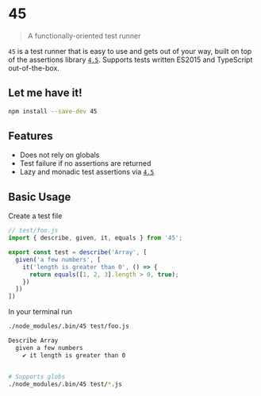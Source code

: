 # 45

> A functionally-oriented test runner

`45` is a test runner that is easy to use and gets out of your way, built on
top of the assertions library [`4.5`](https://github.com/TylorS/4.5).
Supports tests written ES2015 and TypeScript out-of-the-box.

## Let me have it!
```sh
npm install --save-dev 45
```

## Features

- Does not rely on globals
- Test failure if no assertions are returned
- Lazy and monadic test assertions via [`4.5`](https://github.com/TylorS/4.5)

## Basic Usage

Create a test file

```js
// test/foo.js
import { describe, given, it, equals } from '45';

export const test = describe('Array', [
  given('a few numbers', [
    it('length is greater than 0', () => {
      return equals([1, 2, 3].length > 0, true);
    })
  ])
])
```

In your terminal run

```sh
./node_modules/.bin/45 test/foo.js

Describe Array
  given a few numbers
    ✔ it length is greater than 0


# Supports globs
./node_modules/.bin/45 test/*.js
```
